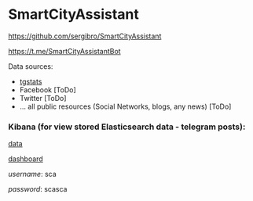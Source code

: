 # SmartCityAssistant
https://github.com/sergibro/SmartCityAssistant

https://t.me/SmartCityAssistantBot

Data sources:
- [tgstats](https://uk.tgstat.com/en/posts)
- Facebook [ToDo]
- Twitter [ToDo]
- ... all public resources (Social Networks, blogs, any news) [ToDo]

### Kibana (for view stored Elasticsearch data - telegram posts):

[data](https://caf9c91e8186432691c14b93d1a6f134.us-east-1.aws.found.io:9243)

[dashboard](https://caf9c91e8186432691c14b93d1a6f134.us-east-1.aws.found.io:9243)

_username_: sca

_password_: scasca
